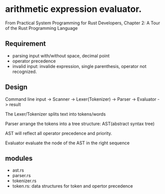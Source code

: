 # arithmetic expression evaluator.
From Practical System Programming for Rust Developers, Chapter 2: A Tour of the Rust Programming Language


## Requirement
- parsing input with/without space, decimal point
- operator precedence
- invalid input: invalide expression, single parenthesis, operator not recognized.



## Design
Command line input -> Scanner -> Lexer(Tokenizer) -> Parser -> Evaluator -> result

The Lexer/Tokenizer splits text into tokens/words

Parser arrange the tokens into a tree structure: AST(abstract syntax tree)

AST  will reflect all operator precedence and priority.

Evaluator evaluate the node of the AST in the right sequence


## modules
- ast.rs
- parser.rs 
- tokenizer.rs
- token.rs: data structures for token and opertor precedence



